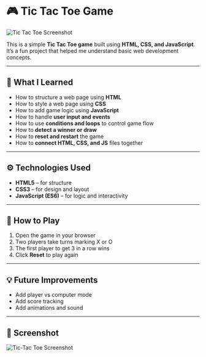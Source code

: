 # 🎮 Tic Tac Toe Game  

![Tic Tac Toe Screenshot](ticscreen.png)

This is a simple **Tic Tac Toe game** built using **HTML, CSS, and JavaScript**.  
It’s a fun project that helped me understand basic web development concepts.

---

## 🧠 What I Learned  

- How to structure a web page using **HTML**  
- How to style a web page using **CSS**  
- How to add game logic using **JavaScript**  
- How to handle **user input and events**  
- How to use **conditions and loops** to control game flow  
- How to **detect a winner or draw**  
- How to **reset and restart** the game  
- How to **connect HTML, CSS, and JS** files together  

---

## ⚙️ Technologies Used  

- **HTML5** – for structure  
- **CSS3** – for design and layout  
- **JavaScript (ES6)** – for logic and interactivity  

---

## 🚀 How to Play  

1. Open the game in your browser  
2. Two players take turns marking X or O  
3. The first player to get 3 in a row wins  
4. Click **Reset** to play again  

---

## 💡 Future Improvements  

- Add player vs computer mode  
- Add score tracking  
- Add animations and sound  

---
## 📸 Screenshot  
![Tic-Tac Toe Screenshot](ticscreen.png)
